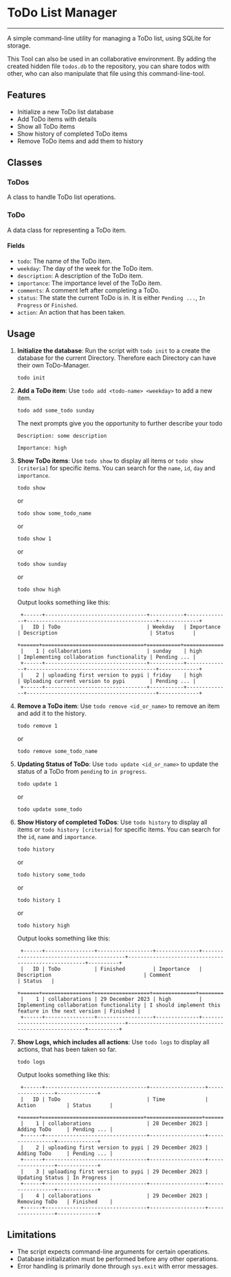 # ToDo List Manager
---

A simple command-line utility for managing a ToDo list, using SQLite for storage.

This Tool can also be used in an collaborative environment. By adding the created hidden file `todos.db` to the repository, you can share todos with other, who can also manipulate that file using this command-line-tool.

## Features

- Initialize a new ToDo list database
- Add ToDo items with details
- Show all ToDo items
- Show history of completed ToDo items
- Remove ToDo items and add them to history

## Classes

### ToDos

A class to handle ToDo list operations.

### ToDo

A data class for representing a ToDo item.

#### Fields

- `todo`: The name of the ToDo item.
- `weekday`: The day of the week for the ToDo item.
- `description`: A description of the ToDo item.
- `importance`: The importance level of the ToDo item.
- `comments`: A comment left after completing a ToDo.
- `status`: The state the current ToDo is in. It is either `Pending ...`, `In Progress` or `Finished`.
- `action`: An action that has been taken.

## Usage

1. **Initialize the database**: Run the script with `todo init` to a create the database for the current Directory. Therefore each Directory can have their own ToDo-Manager.

    ```
    todo init
    ```
    

2. **Add a ToDo item**: Use `todo add <todo-name> <weekday>` to add a new item.

    ```
    todo add some_todo sunday
    ```

    The next prompts give you the opportunity to further describe your todo

    ```
    Description: some description
    ```

    ```
    Importance: high
    ```


3. **Show ToDo items**: Use `todo show` to display all items or `todo show [criteria]` for specific items. You can search for the `name`, `id`, `day` and `importance`.

    ```
    todo show 
    ```
    or
    ```
    todo show some_todo_name
    ```
    or 
    ```
    todo show 1
    ```
    or
    ```
    todo show sunday
    ```
    or 
    ```
    todo show high
    ```

    Output looks something like this:

        +------+---------------------------------+-----------+--------------+------------------------------------------+-------------+
        |   ID | ToDo                            | Weekday   | Importance   | Description                              | Status      |
        +======+=================================+===========+==============+==========================================+=============+
        |    1 | collaborations                  | sunday    | high         | Implementing collaboration functionality | Pending ... |
        +------+---------------------------------+-----------+--------------+------------------------------------------+-------------+
        |    2 | uploading first version to pypi | friday    | high         | Uploading current version to pypi        | Pending ... |
        +------+---------------------------------+-----------+--------------+------------------------------------------+-------------+





4. **Remove a ToDo item**: Use `todo remove <id_or_name>` to remove an item and add it to the history.

    ```
    todo remove 1 
    ```
    or
    ```
    todo remove some_todo_name
    ```

5. **Updating Status of ToDo**: Use `todo update <id_or_name>` to update the status of a ToDo from `pending` to `in progress`.

    ```
    todo update 1 
    ```
    or
    ```
    todo update some_todo
    ```




5. **Show History of completed ToDos**: Use `todo history` to display all items or `todo history [criteria]` for specific items. You can search for the `id`, `name` and `importance`.

    ```
    todo history 
    ```
    or
    ```
    todo history some_todo
    ```
    or 
    ```
    todo history 1
    ```
    or 
    ```
    todo history high
    ```

    Output looks something like this:

        +------+----------------+------------------+--------------+------------------------------------------+-----------------------------------------------------+----------+
        |   ID | ToDo           | Finished         | Importance   | Description                              | Comment                                             | Status   |
        +======+================+==================+==============+==========================================+=====================================================+==========+
        |    1 | collaborations | 29 December 2023 | high         | Implementing collaboration functionality | I should implement this feature in the next version | Finished |
        +------+----------------+------------------+--------------+------------------------------------------+-----------------------------------------------------+----------+



6. **Show Logs, which includes all actions**: Use `todo logs` to display all actions, that has been taken so far.

    ```
    todo logs
    ```

    Output looks something like this:

        +------+---------------------------------+------------------+-----------------+-------------+
        |   ID | ToDo                            | Time             | Action          | Status      |
        +======+=================================+==================+=================+=============+
        |    1 | collaborations                  | 28 December 2023 | Adding ToDo     | Pending ... |
        +------+---------------------------------+------------------+-----------------+-------------+
        |    2 | uploading first version to pypi | 29 December 2023 | Adding ToDo     | Pending ... |
        +------+---------------------------------+------------------+-----------------+-------------+
        |    3 | uploading first version to pypi | 29 December 2023 | Updating Status | In Progress |
        +------+---------------------------------+------------------+-----------------+-------------+
        |    4 | collaborations                  | 29 December 2023 | Removing ToDo   | Finished    |
        +------+---------------------------------+------------------+-----------------+-------------+



## Limitations

- The script expects command-line arguments for certain operations.
- Database initialization must be performed before any other operations.
- Error handling is primarily done through `sys.exit` with error messages.
